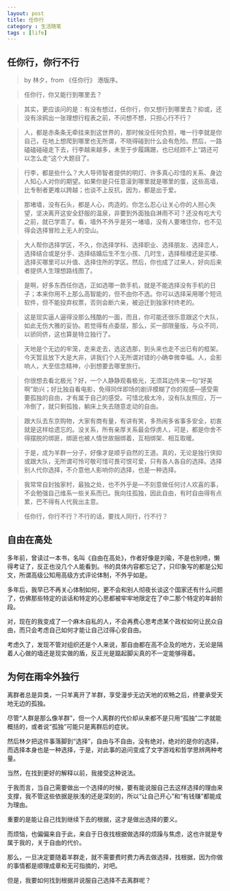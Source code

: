 ```yaml
---
layout: post
title: 任你行
category : 生活随笔
tags : [life]
---
```



## 任你行，你行不行

>by 林夕，from 《任你行》 港版序。

>任你行，你又能行到哪里去？

>其实，更应该问的是：有没有想过，任你行，你又想行到哪里去？抑或，还没有涂鸦出一张理想行程表之前，不问想不想，只担心行不行？

>人，都是赤条条无牵挂来到这世界的，那时候没任何负担，唯一行李就是你自己，在地上想爬到哪里也无所谓，不晓得碰到什么会有危险。然后，一路磕磕碰碰走下去，行李越来越多，未至于步履蹒跚，也已经顾不上“路还可以怎么走”这个大题目了。

>行李，都是些什么？大人导师智者提供的明灯、许多真心珍惜的关系、身边人知心人对你的期望。如果你是只任意滚到哪里就是哪里的蛋，这些高墙，比专制者更难以跨越；也谈不上反抗，因为，都是出于爱。

>那堵墙，没有石头，都是人心，肉造的。你怎么忍心让关心你的人担心失望，坚决离开这安全舒服的温泉，非要到外面独自淋雨不可？还没有吃大亏之前，就已学乖了。看，墙外不外乎是另一堵墙，没有人要堵住你，也不见得会选择冒险上无人的空山。

>大人帮你选择学区，不久，你选择学科、选择职业、选择朋友、选择恋人，选择结合或是分手、选择结婚后生不生小孩、几时生，选择租楼还是买楼、选择买哪里可以升值、选择住所的学区。然后，你也成了过来人，好向后来者提供人生理想路线图了。

>是啊，好多东西任你选，正如选哪一款手机，就是不能选择没有手机的日子；本来你用不上那么高智能的，但不由你不选。你可以选择采用哪个短讯软件，但不能投弃权票，否则会断六亲，被迫迁到独家村终老的。

>这是现实逼人逼得没那么残酷的一面，而且，你可能还很乐意跟这个大队，如此无伤大雅的妥协。若觉得有点委屈，那么，买一部限量版，与众不同，以骄同侪，这也算是特立独行了。

>天地是个无边的牢笼，走来走去，选这选那，到头来也走不出已有的框架。今天暂且放下大是大非，讲我们个人无所谓对错的小确幸微幸福。人，会影响人，大至信念精神，小到想要去哪里旅行。

>你很想去看北极光？好，一个人静静观看极光，无须耳边传来一句“好美啊”助兴；好比独自看电影，免得同伴即场的剧评模糊了你的观感—感受需要孤独的自由，才有属于自己的感受。可惜北极太冷，没有队友照应，万一冷倒了，就只剩孤独，躺床上失去随意走动的自由。

>跟大队去东京购物，大家有商有量，有讲有笑，多热闹多省事多安全，初衷就是这样给遗忘的。没关系，所有亲厚关系最会俘虏人，可是，都是你舍不得摆脱的绑匪，绑匪也被人情世故捆绑着，互相绑架、相互取暖。

>于是，成为羊群一分子，好像才是顺乎自然的王道。真的，无论是独行侠抑或跟大队，无所谓可怜可敬可惜可畏可恨可爱，只有各人各自的选择。选择别人代你选择，不介意他人影响你的选择，也是一种选择。

>我常常自封独家村，最独之处，也不外乎是—不刻意做任何讨人欢喜的事，不会勉强自己维系一些关系而已。我向往孤独，因此自由，有时自由得有点累，巴不得有人代我出主意。

>任你行，你行不行？不行的话，要找人同行，行不行？

## 自由在高处

多年前，曾读过一本书，名叫《自由在高处》，作者好像是刘瑜，不是也别喷，懒得考证了，反正也没几个人能看到。书的具体内容都忘记了，只印象写的都是公知文，所谓高级公知用高级方式评论体制，不外乎如是。

多年后，我早已不再关心体制如何，更不会和别人彻夜长谈这个国家还有什么问题了，仿佛那些特定的谈话和特定的心思都被牢牢地限定在了中二那个特定的年龄阶段。

对，现在的我变成了一个麻木自私的人，不会再费心思考虑某个政权如何让民众自由，而只会考虑自己如何才能让自己过得心安自由。

考虑久了，发现不管对组织还是个人来说，那自由都在高不企及的地方，无论是隔着人心做的墙还是现实做的盾，反正光是踮起脚尖真的不一定能够得着。

## 为何在雨伞外独行

离群者总是异类，一只羊离开了羊群，享受漫步无边天地的欢畅之后，终要承受天地无边的孤独。

尽管“人群是那么像羊群”，但一个人离群的代价却从来都不是只用“孤独”二字就能概括的，或者说“孤独”可能只是离群后的症状。

然后林夕把这件事落脚到“选择”，自由与不自由，没有绝对，绝对的是你的选择，而选择本身也是一种选择，于是，对此事的追问变成了文字游戏和哲学思辨两种考量。

当然，在找到更好的解释以前，我接受这种说法。

于我而言，当自己需要做出一个选择的时候，要有能说服自己去这样选择的理由来支撑，我不管这些依据是肤浅的还是深刻的，所以“让自己开心”和“有钱赚”都能成为理由。

重要的是能让自己找到继续下去的根据，这才是做出选择的要义。

而烦恼，也偏偏来自于此，来自于日夜找根据做选择的烦躁与焦虑，这也许就是专属于我的，关于自由的代价。

那么，一旦决定要随着羊群走，就不需要费时费力再去做选择，找根据，因为你做的事情都是顺理成章和无可指摘的，对吧。

但是，我要如何找到根据并说服自己选择不去离群呢？

